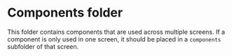 # Components folder

This folder contains components that are used across multiple screens.
If a component is only used in one screen, it should be placed in a `components` subfolder of that screen.

